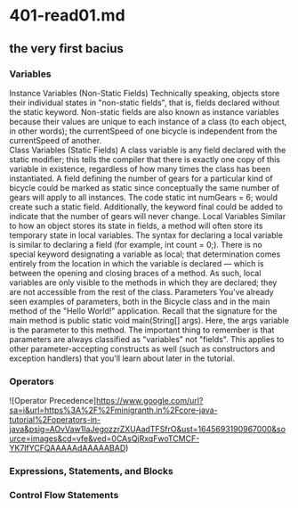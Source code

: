# 401-read01.md
## **the very first bacius**
### Variables
Instance Variables (Non-Static Fields) Technically speaking, objects store their individual states in "non-static fields", that is, fields declared without the static keyword. Non-static fields are also known as instance variables because their values are unique to each instance of a class (to each object, in other words); the currentSpeed of one bicycle is independent from the currentSpeed of another.<br />
Class Variables (Static Fields) A class variable is any field declared with the static modifier; this tells the compiler that there is exactly one copy of this variable in existence, regardless of how many times the class has been instantiated. A field defining the number of gears for a particular kind of bicycle could be marked as static since conceptually the same number of gears will apply to all instances. The code static int numGears = 6; would create such a static field. Additionally, the keyword final could be added to indicate that the number of gears will never change.
Local Variables Similar to how an object stores its state in fields, a method will often store its temporary state in local variables. The syntax for declaring a local variable is similar to declaring a field (for example, int count = 0;). There is no special keyword designating a variable as local; that determination comes entirely from the location in which the variable is declared — which is between the opening and closing braces of a method. As such, local variables are only visible to the methods in which they are declared; they are not accessible from the rest of the class.
Parameters You've already seen examples of parameters, both in the Bicycle class and in the main method of the "Hello World!" application. Recall that the signature for the main method is public static void main(String[] args). Here, the args variable is the parameter to this method. The important thing to remember is that parameters are always classified as "variables" not "fields". This applies to other parameter-accepting constructs as well (such as constructors and exception handlers) that you'll learn about later in the tutorial.
### Operators

![Operator Precedence]https://www.google.com/url?sa=i&url=https%3A%2F%2Fminigranth.in%2Fcore-java-tutorial%2Foperators-in-java&psig=AOvVaw1IaJegozzrZXUAadTFSfrO&ust=1645693190967000&source=images&cd=vfe&ved=0CAsQjRxqFwoTCMCF-YK7lfYCFQAAAAAdAAAAABAD)
### Expressions, Statements, and Blocks


### Control Flow Statements

